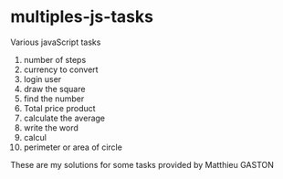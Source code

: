 # multiples-js-tasks

Various javaScript tasks
1. number of steps
2. currency to convert
3. login user
4. draw the square
5. find the number
6. Total price product
7. calculate the average
8. write the word
9. calcul
10. perimeter or area of circle

These are my solutions for some tasks provided by Matthieu GASTON
